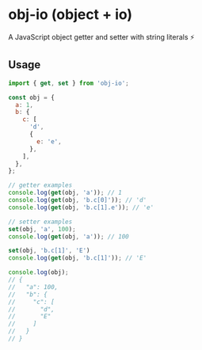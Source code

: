 # obj-io (object + io)

A JavaScript object getter and setter with string literals ⚡

## Usage

```js
import { get, set } from 'obj-io';

const obj = {
  a: 1,
  b: {
    c: [
      'd',
      {
        e: 'e',
      },
    ],
  },
};

// getter examples
console.log(get(obj, 'a')); // 1
console.log(get(obj, 'b.c[0]')); // 'd'
console.log(get(obj, 'b.c[1].e')); // 'e'

// setter examples
set(obj, 'a', 100);
console.log(get(obj, 'a')); // 100

set(obj, 'b.c[1]', 'E')
console.log(get(obj, 'b.c[1]')); // 'E'

console.log(obj);
// {
//   "a": 100,
//   "b": {
//     "c": [
//       "d",
//       "E"
//     ]
//   }
// }
```
